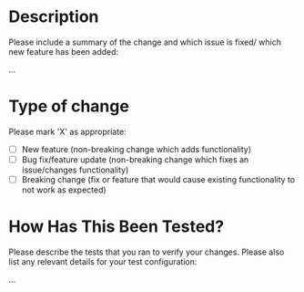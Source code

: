 # Description

Please include a summary of the change and which issue is fixed/ which new feature has been added:

...

# Type of change

Please mark 'X' as appropriate:

- [ ] New feature (non-breaking change which adds functionality)
- [ ] Bug fix/feature update (non-breaking change which fixes an issue/changes functionality)
- [ ] Breaking change (fix or feature that would cause existing functionality to not work as expected)

# How Has This Been Tested?

Please describe the tests that you ran to verify your changes. Please also list any relevant details for your test configuration:

...

